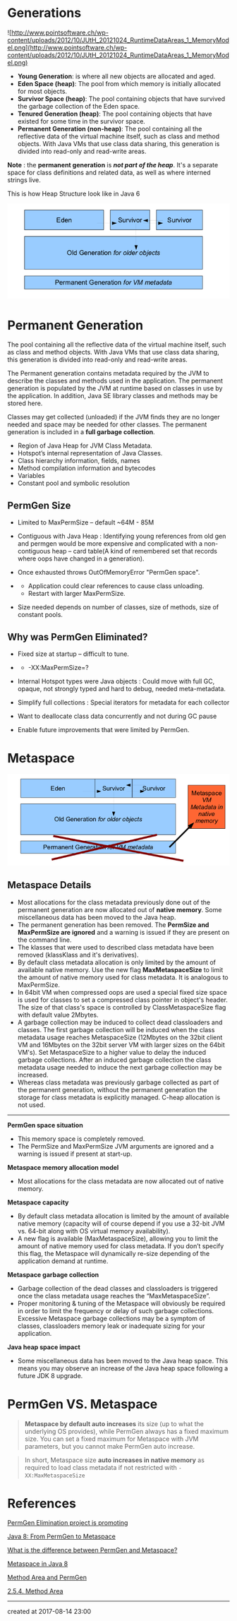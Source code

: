 # Generations

![http://www.pointsoftware.ch/wp-content/uploads/2012/10/JUtH_20121024_RuntimeDataAreas_1_MemoryModel.png](http://www.pointsoftware.ch/wp-content/uploads/2012/10/JUtH_20121024_RuntimeDataAreas_1_MemoryModel.png)

- **Young Generation**: is where all new objects are allocated and aged.
- **Eden Space (heap)**: The pool from which memory is initially allocated for most objects.
- **Survivor Space (heap)**: The pool containing objects that have survived the garbage collection of the Eden space.
- **Tenured Generation (heap)**: The pool containing objects that have existed for some time in the survivor space.
- **Permanent Generation (non-heap)**: The pool containing all the reflective data of the virtual machine itself, such as class and method objects. With Java VMs that use class data sharing, this generation is divided into read-only and read-write areas.

**Note** : the **permanent generation** is ***not part of the heap***. It's a separate space for class definitions and related data, as well as where interned strings live.



This is how Heap Structure look like in Java 6

![img](/attachments/java/jvm/java_memory_permGen.png)



# Permanent Generation

The pool containing all the reflective data of the virtual machine itself, such as class and method objects. With Java VMs that use class data sharing, this generation is divided into read-only and read-write areas.

The Permanent generation contains metadata required by the JVM to describe the classes and methods used in the application. The permanent generation is populated by the JVM at runtime based on classes in  use by the application. In addition, Java SE library classes and methods may be stored here.

Classes may get collected (unloaded) if the JVM finds they are no longer needed and space may be needed for other classes. The permanent generation is included in a **full garbage collection**.

- Region of Java Heap for JVM Class Metadata.
- Hotspot’s internal representation of Java Classes.
- Class hierarchy information, fields, names
- Method compilation information and bytecodes
- Variables
- Constant pool and symbolic resolution



## PermGen Size

- Limited to MaxPermSize – default ~64M - 85M

- Contiguous with Java Heap : Identifying young references from old gen and permgen would  be more expensive and complicated with a non-contiguous heap – card table(A kind of remembered set that records where oops have changed in a generation).

- Once exhausted throws OutOfMemoryError "PermGen space".

- - Application could clear references to cause class unloading.
  - Restart with larger MaxPermSize.

- Size needed depends on number of classes, size of methods, size of constant pools.



## Why was PermGen Eliminated?

- Fixed size at startup – difficult to tune.

- - -XX:MaxPermSize=?

- Internal Hotspot types were Java objects : Could move with full GC, opaque, not strongly typed and hard to debug, needed meta-metadata.

- Simplify full collections : Special iterators for metadata for each collector

- Want to deallocate class data concurrently and not during GC pause

- Enable future improvements that were limited by PermGen.





# Metaspace

![](/attachments/java/jvm/jvm_metapsace.png)



## Metaspace Details

- Most allocations for the class metadata previously done out of the permanent generation are now allocated out of **native memory**. Some miscellaneous  data has been moved to the Java heap.
- The permanent generation has been removed. The  **PermSize and  MaxPermSize are ignored** and a warning is issued if they are present on the command line.
- The klasses that were used to described class  metadata have been  removed (klassKlass and it's derivatives).
- By default class metadata allocation is only limited by the  amount of available native memory. Use the new flag **MaxMetaspaceSize** to limit the amount of  native memory used for class metadata. It is analogous to MaxPermSize.
- In 64bit VM when compressed oops are used a special fixed size  space is used for classes to set a compressed class pointer in object's header. The size  of that class's space is controlled by ClassMetaspaceSize flag with default value 2Mbytes.
- A garbage collection may be induced to collect dead classloaders  and classes. The first  garbage collection will be induced when the class metadata  usage reaches MetaspaceSize (12Mbytes on the 32bit client VM and 16Mbytes on the 32bit  server VM with larger sizes on the 64bit VM's). Set MetaspaceSize to a higher value to delay the induced garbage collections. After an induced garbage collection the class metadata usage needed to induce the next  garbage collection may be  increased.
- Whereas class metadata was previously garbage collected as part of the permanent generation, without the permanent generation the storage for class metadata is explicitly managed. C-heap allocation is not used.


---

**PermGen space situation**        

- This memory space is completely removed.
- The PermSize and MaxPermSize JVM arguments are ignored and a warning is issued if present at start-up.



**Metaspace memory allocation model**         

- Most allocations for the class metadata are now allocated out of native memory.



**Metaspace capacity**          

- By default class metadata allocation is limited by the amount of available native memory (capacity will of course depend if you use a 32-bit JVM vs. 64-bit along with OS virtual memory availability).
- A new flag is available (MaxMetaspaceSize), allowing you to limit the amount of native memory used for class metadata. If you don’t specify this flag, the Metaspace will dynamically re-size depending of the application demand at runtime.



**Metaspace garbage collection**            

- Garbage collection of the dead classes and classloaders is triggered once the class metadata usage reaches the “MaxMetaspaceSize”.
- Proper monitoring & tuning of the Metaspace will obviously be required in order to limit the frequency or delay of such garbage collections. Excessive Metaspace garbage collections may be a symptom of classes, classloaders memory leak or inadequate sizing for your application.



**Java heap space impact**              

- Some miscellaneous data has been moved to the Java heap space. This means you may observe an increase of the Java heap space following a future JDK 8 upgrade.



# PermGen VS. Metaspace

> **Metaspace by default auto increases** its size (up to what the underlying OS provides), while PermGen always has a fixed maximum size. You can set a fixed maximum for Metaspace with JVM parameters, but you cannot make PermGen auto increase.

> In short, Metaspace size **auto increases in native memory** as required to load class metadata if not restricted with `-XX:MaxMetaspaceSize`



# References

[PermGen Elimination project is promoting](http://mail.openjdk.java.net/pipermail/hotspot-dev/2012-September/006679.html)

[Java 8: From PermGen to Metaspace](https://dzone.com/articles/java-8-permgen-metaspace)

[What is the difference between PermGen and Metaspace?](https://stackoverflow.com/questions/27131165/what-is-the-difference-between-permgen-and-metaspace)

[Metaspace in Java 8](http://java-latte.blogspot.in/2014/03/metaspace-in-java-8.html)

[Method Area and PermGen](https://stackoverflow.com/questions/9095748/method-area-and-permgen)

[2.5.4. Method Area](https://docs.oracle.com/javase/specs/jvms/se7/html/jvms-2.html#jvms-2.5.4)

---

created at 2017-08-14 23:00